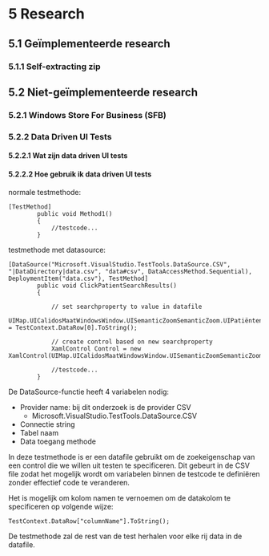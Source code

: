 # 5 Research

## 5.1 Geïmplementeerde research

### 5.1.1 Self-extracting zip



## 5.2 Niet-geïmplementeerde research

### 5.2.1 Windows Store For Business (SFB)



### 5.2.2 Data Driven UI Tests

#### 5.2.2.1 Wat zijn data driven UI tests



#### 5.2.2.2 Hoe gebruik ik data driven UI tests

normale testmethode:

```
[TestMethod]
        public void Method1()
        {
            //testcode...
        }
```


testmethode met datasource:

```
[DataSource("Microsoft.VisualStudio.TestTools.DataSource.CSV", "|DataDirectory|data.csv", "data#csv", DataAccessMethod.Sequential), DeploymentItem("data.csv"), TestMethod]
        public void ClickPatientSearchResults()
        {
            
            // set searchproperty to value in datafile
            UIMap.UICalidosMaatWindowsWindow.UISemanticZoomSemanticZoom.UIPatiëntenHubSection.UIPatiëntenText.UIItemList.UICalidosMaatClientLogListItem1.SearchProperties[XamlControl.PropertyNames.Instance] = TestContext.DataRow[0].ToString();
            
            // create control based on new searchproperty
            XamlControl Control = new XamlControl(UIMap.UICalidosMaatWindowsWindow.UISemanticZoomSemanticZoom.UIPatiëntenHubSection.UIPatiëntenText.UIItemList.UICalidosMaatClientLogListItem);
            
            //testcode...
        }
```
        
De DataSource-functie heeft 4 variabelen nodig:

* Provider name: bij dit onderzoek is de provider CSV
  * Microsoft.VisualStudio.TestTools.DataSource.CSV
* Connectie string
* Tabel naam
* Data toegang methode


In deze testmethode is er een datafile gebruikt om de zoekeigenschap van een control die we willen uit testen te specificeren. Dit gebeurt in de CSV file zodat het mogelijk wordt om variabelen binnen de testcode te definiëren zonder effectief code te veranderen.

Het is mogelijk om kolom namen te vernoemen om de datakolom te specificeren op volgende wijze:
```
TestContext.DataRow["columnName"].ToString();
```
De testmethode zal de rest van de test herhalen voor elke rij data in de datafile.
